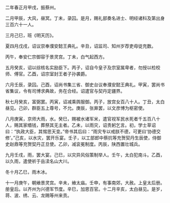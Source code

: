 二年春正月甲戌，振蔡州。

二月甲辰，大风，昼冥。丁未，录囚。是月，赐礼部奏名进士、明经诸科及第出身三百六十一人。

三月己巳，班《明天历》。

夏四月戊戌，诏议崇奉濮安懿王典礼。辛丑，诏监司、知州岁荐吏毋徒充数。

丙午，奉安仁宗御容于景灵宫。丁未，白气起西方。

五月癸亥，诏以综核名实励臣下。丙子，诏自今皇子及宗室属卑者，勿授以检校师、傅官。乙酉，诏宗室封王者子孙袭爵。

六月壬辰，录囚。己酉，诏尚书集三省、御史台议奉濮安懿王典礼。甲寅，罢尚书省集议，令有司博求典故，务在合经。诏遣官与契丹定疆界。

秋七月癸亥，富弼罢。丙寅，诏减乘舆服御。丙子，放宫女百八十人。丁丑，太白昼见。己卯，群臣五上尊号，不允。庚辰，张昪罢，以文彦博为枢密使。

八月庚寅，京师大雨，水。癸巳，赐被水诸军米，遣官视军民水死者千五百八十人，赐其家缗钱，葬祭其无主者。乙未，以雨灾，诏责躬乞言。初，学士草诏曰：“执政大臣，其惕思天变。”帝书其后曰：“雨灾专以戒朕不德，可更曰‘协德交修’。”己亥，以水灾，罢开乐宴。壬子，以工部郎中蔡抗等充贺契丹生辰使，侍御史赵鼎等充贺契丹正旦使。乙卯，减衮冕制度。丙辰，陕西置壮城兵。

九月壬戌，雨，罢大宴。己巳，以灾异风俗策制举人。壬午，太白犯南斗。乙酉，以久雨，遣使祈于岳渎名山大川。

冬十月乙巳，雨木冰。

十一月庚午，朝飨景灵宫。辛未，飨太庙。壬申，有事南郊，大赦。上皇太后册。册皇后。以齐州为兴德军节度。辛巳，加恩百官。十二月辛亥，太白昼见。是岁，蒋、波、绣、云、龙赐等州来贡。